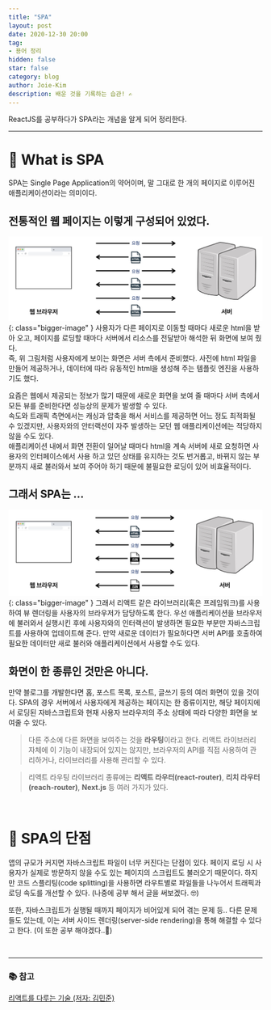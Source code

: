 ```yaml
---
title: "SPA"
layout: post
date: 2020-12-30 20:00
tag:
- 용어 정리
hidden: false
star: false
category: blog
author: Joie-Kim
description: 배운 것을 기록하는 습관! ✍️
---
```


ReactJS를 공부하다가 SPA라는 개념을 알게 되어 정리한다.

---

# 🌷 What is SPA
SPA는 Single Page Application의 약어이며, 말 그대로 한 개의 페이지로 이루어진 애플리케이션이라는 의미이다.<br>

## 전통적인 웹 페이지는 이렇게 구성되어 있었다.
![image](/assets/201230/original_web.jpeg){: class="bigger-image" }
사용자가 다른 페이지로 이동할 때마다 새로운 html을 받아 오고, 페이지를 로딩할 때마다 서버에서 리소스를 전달받아 해석한 뒤 화면에 보여 줬다.<br>
즉, 위 그림처럼 사용자에게 보이는 화면은 서버 측에서 준비했다. 사전에 html 파일을 만들어 제공하거나, 데이터에 따라 유동적인 html을 생성해 주는 템플릿 엔진을 사용하기도 했다.<br>

요즘은 웹에서 제공되는 정보가 많기 때문에 새로운 화면을 보여 줄 때마다 서버 측에서 모든 뷰를 준비한다면 성능상의 문제가 발생할 수 있다.<br>
속도와 트래픽 측면에서는 캐싱과 압축을 해서 서비스를 제공하면 어느 정도 최적화될 수 있겠지만, 사용자와의 안터랙션이 자주 발생하는 모던 웹 애플리케이션에는 적당하지 않을 수도 있다.<br>
애플리케이션 내에서 화면 전환이 일어날 때마다 html을 계속 서버에 새로 요청하면 사용자의 인터페이스에서 사용 하고 있던 상태를 유지하는 것도 번거롭고, 바뀌지 않는 부분까지 새로 불러와서 보여 주어야 하기 때문에 불필요한 로딩이 있어 비효율적이다.

## 그래서 SPA는 ...
![image](/assets/201230/spa_web.jpeg){: class="bigger-image" }
그래서 리액트 같은 라이브러리(혹은 프레임워크)를 사용하여 뷰 렌더링을 사용자의 브라우저가 담당하도록 한다. 우선 애플리케이션을 브라우저에 불러와서 실행시킨 후에 사용자와의 인터랙션이 발생하면 필요한 부분만 자바스크립트를 사용하여 업데이트해 준다. 만약 새로운 데이터가 필요하다면 서버 API를 호출하여 필요한 데이터만 새로 불러와 애플리케이션에서 사용할 수도 있다.

## 화면이 한 종류인 것만은 아니다.
만약 블로그를 개발한다면 홈, 포스트 목록, 포스트, 글쓰기 등의 여러 화면이 있을 것이다. SPA의 경우 서버에서 사용자에게 제공하는 페이지는 한 종류이지만, 해당 페이지에서 로딩된 자바스크립트와 현재 사용자 브라우저의 주소 상태에 따라 다양한 화면을 보여줄 수 있다.
> 다른 주소에 다른 화면을 보여주는 것을 **라우팅**이라고 한다. 리액트 라이브러리 자체에 이 기능이 내장되어 있지는 않지만, 브라우저의 API를 직접 사용하여 관리하거나, 라이브러리를 사용해 관리할 수 있다.

> 리액트 라우팅 라이브러리 종류에는 **리액트 라우터(react-router)**, **리치 라우터(reach-router)**, **Next.js** 등 여러 가지가 있다.

<br>

# 🥀 SPA의 단점
앱의 규모가 커지면 자바스크립트 파일이 너무 커진다는 단점이 있다. 페이지 로딩 시 사용자가 실제로 방문하지 않을 수도 있는 페이지의 스크립트도 불러오기 때문이다. 하지만 코드 스플리팅(code splitting)을 사용하면 라우트별로 파일들을 나누어서 트래픽과 로딩 속도를 개선할 수 있다. (나중에 공부 해서 글을 써보겠다. 🤓)

또한, 자바스크립트가 실행될 때까지 페이지가 비어있게 되어 겪는 문제 등.. 다른 문제들도 있는데, 이는 서버 사이드 렌더링(server-side rendering)을 통해 해결할 수 있다고 한다. (이 또한 공부 해야겠다..🤯)

<br>

---

### 📚 참고

[리액트를 다루는 기술 (저자: 김민준)](http://www.kyobobook.co.kr/product/detailViewKor.laf?ejkGb=KOR&mallGb=KOR&barcode=9791160508796&orderClick=LAG&Kc=)
